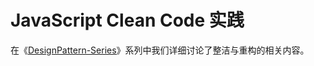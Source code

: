 # JavaScript Clean Code 实践

在《[DesignPattern-Series](https://github.com/wx-chevalier/DesignPattern-Series?q=)》系列中我们详细讨论了整洁与重构的相关内容。
